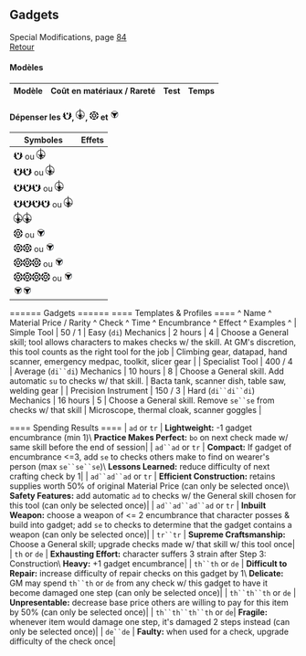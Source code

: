 ## Gadgets
Special Modifications, page [84](https://thetrove.is/Books/Star%20Wars%20[multi]/FFG/Edge%20of%20the%20Empire/Edge%20of%20the%20Empire%20-%20%28SWE14%29%20Special%20Modifications.pdf#page=88)  
[Retour](../index.md)

#### Modèles

| Modèle | Coût en matériaux / Rareté | Test | Temps |
| --- | --: | --- | --- |


#### Dépenser les <img src="../images/advantage.png" width="16">, <img src="../images/triomphe.png" width="16">, <img src="../images/threat.png" width="16"> et <img src="../images/despair.png" width="16">

Symboles | Effets
--- | ---
<img src="../images/advantage.png" width="16"> ou <img src="../images/triomphe.png" width="16"> | 
<img src="../images/advantage.png" width="16"><img src="../images/advantage.png" width="16"> ou <img src="../images/triomphe.png" width="16"> | 
<img src="../images/advantage.png" width="16"><img src="../images/advantage.png" width="16"><img src="../images/advantage.png" width="16"> ou <img src="../images/triomphe.png" width="16"> | 
<img src="../images/advantage.png" width="16"><img src="../images/advantage.png" width="16"><img src="../images/advantage.png" width="16"><img src="../images/advantage.png" width="16"> ou <img src="../images/triomphe.png" width="16"> | 
<img src="../images/triomphe.png" width="16"><img src="../images/triomphe.png" width="16"> | 
<img src="../images/threat.png" width="16"> ou <img src="../images/despair.png" width="16"> | 
<img src="../images/threat.png" width="16"><img src="../images/threat.png" width="16"> ou <img src="../images/despair.png" width="16"> | 
<img src="../images/threat.png" width="16"><img src="../images/threat.png" width="16"><img src="../images/threat.png" width="16"> ou <img src="../images/despair.png" width="16"> | 
<img src="../images/threat.png" width="16"><img src="../images/threat.png" width="16"><img src="../images/threat.png" width="16"><img src="../images/threat.png" width="16"> ou <img src="../images/despair.png" width="16"> | 
<img src="../images/despair.png" width="16"><img src="../images/despair.png" width="16"> | 


====== Gadgets ======
==== Templates & Profiles ====
^ Name ^ Material Price / Rarity ^ Check ^ Time ^ Encumbrance ^ Effect ^ Examples ^
| Simple Tool | 50 / 1 | Easy (`di`) Mechanics | 2 hours | 4 | Choose a General skill; tool allows characters to makes checks w/ the skill. At GM's discretion, this tool counts as the right tool for the job | Climbing gear, datapad, hand scanner, emergency medpac, toolkit, slicer gear |
| Specialist Tool | 400 / 4 | Average (`di``di`) Mechanics | 10 hours | 8 | Choose a General skill. Add automatic `su` to checks w/ that skill. | Bacta tank, scanner dish, table saw, welding gear |
| Precision Instrument | 150 / 3 | Hard (`di``di``di`) Mechanics | 16 hours | 5 | Choose a General skill. Remove `se``se` from checks w/ that skill | Microscope, thermal cloak, scanner goggles |

==== Spending Results ====
| `ad` or `tr` | **Lightweight:** -1 gadget encumbrance (min 1)\\ **Practice Makes Perfect:** `bo` on next check made w/ same skill before the end of session|
| `ad``ad` or `tr` | **Compact:** If gadget of encumbrance <=3, add `se` to checks others make to find on wearer's person (max `se``se``se`)\\ **Lessons Learned:** reduce difficulty of next crafting check by 1|
| `ad``ad``ad` or `tr` | **Efficient Construction:** retains supplies worth 50% of original Material Price (can only be selected once)\\ **Safety Features:** add automatic `ad` to checks w/ the General skill chosen for this tool (can only be selected once)|
| `ad``ad``ad``ad` or `tr` | **Inbuilt Weapon:** choose a weapon of <= 2 encumbrance that character posses & build into gadget; add `se` to checks to determine that the gadget contains a weapon (can only be selected once)|
| `tr``tr` | **Supreme Craftsmanship:** Choose a General skill; upgrade checks made w/ that skill w/ this tool once|
| `th` or `de` | **Exhausting Effort:** character suffers 3 strain after Step 3: Construction\\ **Heavy:** +1 gadget encumbrance|
| `th``th` or `de` | **Difficult to Repair:** increase difficulty of repair checks on this gadget by 1\\ **Delicate:** GM may spend `th``th` or `de` from any check w/ this gadget to have it become damaged one step (can only be selected once)|
| `th``th``th` or `de` | **Unpresentable:** decrease base price others are willing to pay for this item by 50% (can only be selected once)|
| `th``th``th``th` or `de`| **Fragile:** whenever item would damage one step, it's damaged 2 steps instead (can only be selected once)|
| `de``de` | **Faulty:** when used for a check, upgrade difficulty of the check once|

